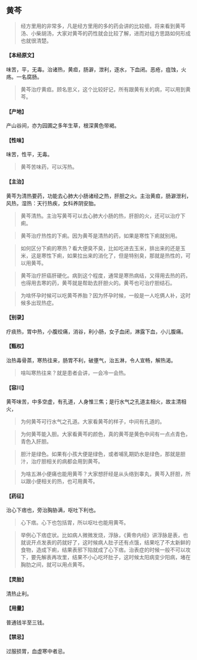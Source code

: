 ## 黄芩

> 经方里用的非常多，凡是经方里用的多的药会讲的比较细，将来看到黄芩汤、小柴胡汤，大家对黄芩的药性就会比较了解，进而对组方思路如何形成也就很清楚。

#### 【本经原文】
味苦，平，无毒。治诸热，黄疸，肠澼，泄利，逐水，下血闭。恶疮，疽蚀，火疡。一名腐肠。

> 黄芩治疗黄疸。顾名思义，这个比较好记，所有跟黄有关的病，可以用到黄芩。

#### 【产地】
产山谷间，亦为园圃之多年生草，根深黄色带褐。
#### 【性味】
味苦，性平，无毒。

> 黄芩苦味药，可以泻热。

#### 【主治】
黄芩为清热要药，功能去心肺大小肠诸经之热，肝胆之火。主治黄疸，肠澼泄利，风热，湿热：天行热疾，女科养阴安胎。

> 黄芩清热。主治写黄芩可以去心肺大小肠的热，肝胆的火，还可以治疗下痢。

> 黄芩治疗热性的下痢。因为黄芩是清热的药，如果是寒性下痢就别用。

> 如何区分下痢的寒热？看大便臭不臭，比如吃进去玉米，排出来的还是玉米，这是寒性下痢，如果拉出来的消化了，但是特别臭，那就是热性的，可以用黄芩。

> 黄芩治疗肝癌肝硬化。病到这个程度，通常是寒热病结，又得用去热的药，也得用去寒的药，黄芩就是帮助去肝胆火的。黄芩也可治疗胆结石。

> 为啥怀孕时候可以吃黄芩养胎？因为怀孕时候，一般是一人吃俩人补，这时候多出现热症。

#### 【别录】
疗痰热，胃中热，小腹绞痛，消谷，利小肠，女子血闭，淋露下血，小儿腹痛。
#### 【甄权】
治热毒骨蒸，寒热往来，肠胃不利，破壅气，治五淋，令人宣畅，解热渴。

> 啥叫寒热往来？就是患者会讲，一会冷一会热。

#### 【容川】
黄芩味苦，中多空虚，有孔道，人身惟三焦；是行水气之孔道主相火，故主清相火，

> 为何黄芩可行水气之孔道。大家看黄芩的样子，中间有孔道的。

> 为何黄芩能入胆。大家看黄芩的颜色，真的黄芩是黄色中间有一点点青色，青色入肝胆。

> 胆汁是绿色。如果有小孩大便是绿色，或者哺乳期奶水是绿色，那就是胆汁，治疗胆相关的病都会用到黄芩。

> 为啥五淋小便痛也能用黄芩？大家想肝经是从头络到睾丸，黄芩入肝胆，所以跟小便相关的热，也可用黄芩。

#### 【药征】
治心下痞也，旁治胸胁满，呕吐下利也。

> 心下痞。心下也包括胃，所以呕吐也能用黄芩。

> 举例心下痞症状。比如病人微微发烧，浮脉，《黄帝内经》讲浮脉是表，也就说开点发表的药就好了，这时候病人肚子还有点饿，结果吃了不太新鲜的食物，造成下痢，结果表邪下陷就成了心下痞。治表症的时候一般不可以攻下，要先解表再攻里，结果不小心吃坏肚子，这时候太阳病变少阳病，堵在胸肋之间，就可以用点黄芩。

#### 【灵胎】
清热止利。
#### 【用量】
普通钱半至三钱。
#### 【禁忌】
过服损胃，血虚寒中者忌。
